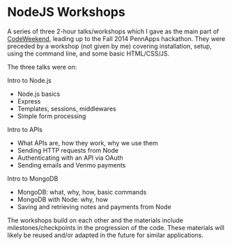 # NodeJS Workshops

A series of three 2-hour talks/workshops which I gave as the main part of [CodeWeekend](http://the-dining-philosophers.github.io/code-weekend/), leading up to the Fall 2014 PennApps hackathon. They were preceded by a workshop (not given by me) covering installation, setup, using the command line, and some basic HTML/CSS/JS.

The three talks were on:

Intro to Node.js
  * Node.js basics
  * Express
  * Templates, sessions, middlewares
  * Simple form processing

Intro to APIs
  * What APIs are, how they work, why we use them
  * Sending HTTP requests from Node
  * Authenticating with an API via OAuth
  * Sending emails and Venmo payments

Intro to MongoDB
  * MongoDB: what, why, how, basic commands
  * MongoDB with Node: why, how
  * Saving and retrieving notes and payments from Node

The workshops build on each other and the materials include milestones/checkpoints in the progression of the code. These materials will likely be reused and/or adapted in the future for similar applications.
